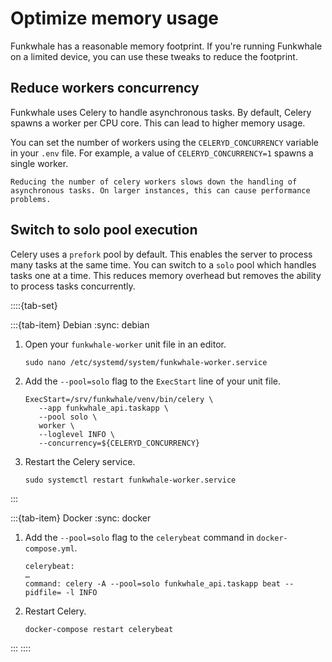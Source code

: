 # Optimize memory usage

Funkwhale has a reasonable memory footprint. If you're running Funkwhale on a limited device, you can use these tweaks to reduce the footprint.

## Reduce workers concurrency

Funkwhale uses Celery to handle asynchronous tasks. By default, Celery spawns a worker per CPU core. This can lead to higher memory usage.

You can set the number of workers using the `CELERYD_CONCURRENCY` variable in your `.env` file. For example, a value of `CELERYD_CONCURRENCY=1` spawns a single worker.

```{note}
Reducing the number of celery workers slows down the handling of asynchronous tasks. On larger instances, this can cause performance problems.
```

## Switch to solo pool execution

Celery uses a `prefork` pool by default. This enables the server to process many tasks at the same time. You can switch to a `solo` pool which handles tasks one at a time. This reduces memory overhead but removes the ability to process tasks concurrently.

::::{tab-set}

:::{tab-item} Debian
:sync: debian

1. Open your `funkwhale-worker` unit file in an editor.

   ```{code-block} sh
   sudo nano /etc/systemd/system/funkwhale-worker.service
   ```

2. Add the `--pool=solo` flag to the `ExecStart` line of your unit file.

   ```{code-block} text
   ExecStart=/srv/funkwhale/venv/bin/celery \
      --app funkwhale_api.taskapp \
      --pool solo \
      worker \
      --loglevel INFO \
      --concurrency=${CELERYD_CONCURRENCY}
   ```

3. Restart the Celery service.

   ```{code-block} sh
   sudo systemctl restart funkwhale-worker.service
   ```

:::

:::{tab-item} Docker
:sync: docker

1. Add the `--pool=solo` flag to the `celerybeat` command in `docker-compose.yml`.

   ```{code-block} yaml
   celerybeat:
   …
   command: celery -A --pool=solo funkwhale_api.taskapp beat --pidfile= -l INFO
   ```

2. Restart Celery.

   ```{code-block} sh
   docker-compose restart celerybeat
   ```

:::
::::
